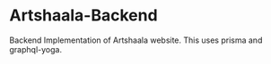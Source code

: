 # Artshaala-Backend
 Backend Implementation of Artshaala website. This uses prisma and graphql-yoga. 
